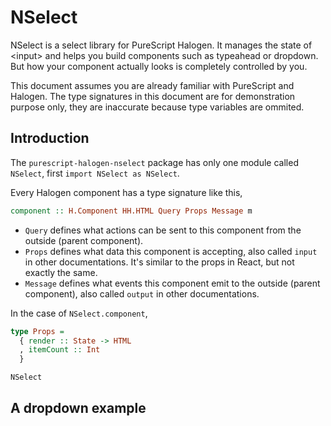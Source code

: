 # NSelect

NSelect is a select library for PureScript Halogen. It manages the state of &lt;input> and helps you build components such as typeahead or dropdown. But how your component actually looks is completely controlled by you.

This document assumes you are already familiar with PureScript and Halogen. The type signatures in this document are for demonstration purpose only, they are inaccurate because type variables are ommited.

## Introduction

The `purescript-halogen-nselect` package has only one module called `NSelect`, first `import NSelect as NSelect`.

Every Halogen component has a type signature like this,

```haskell
component :: H.Component HH.HTML Query Props Message m
```

- `Query` defines what actions can be sent to this component from the outside (parent component).
- `Props` defines what data this component is accepting, also called `input` in other documentations. It's similar to the props in React, but not exactly the same.
- `Message` defines what events this component emit to the outside (parent component), also called `output` in other documentations.

In the case of `NSelect.component`,

```haskell
type Props =
  { render :: State -> HTML
  , itemCount :: Int
  }
```

`NSelect`

## A dropdown example

<example-dropdown></example-dropdown>

<example-component-in-dropdown></example-component-in-dropdown>

<example-autocomplete></example-autocomplete>

<example-two-inputs></example-two-inputs>
